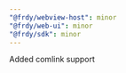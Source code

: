 ```yaml
---
"@frdy/webview-host": minor
"@frdy/web-ui": minor
"@frdy/sdk": minor
---
```


Added comlink support
